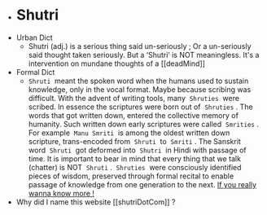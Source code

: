 - # Shutri
- Urban Dict
	- Shutri (adj.) is a serious thing said un-seriously ;  Or a un-seriously said thought taken  seriously.  But a ‘Shutri’  is NOT meaningless. It's a intervention on mundane thoughts of a [[deadMind]]
- Formal Dict
	- `Shruti`  meant the spoken word when the humans used to sustain knowledge, only in the vocal format. Maybe because scribing was difficult. With the advent of writing tools, many  `Shruties`  were scribed. In essence the scriptures were born out of  `Shruties` . The words that got written down, entered the collective memory of humanity. Such written down early scriptures were called  `Smrities` . For example  `Manu Smriti`  is among the oldest written down scripture, trans-encoded from  `Shruti`  to  `Smriti` . The Sanskrit word  `Shruti`  got deformed into  `Shutri`  in Hindi with passage of time. It is important to bear in mind that every thing that we talk (chatter) is NOT  `Shruti` .  `Shruties`  were consciously identified pieces of wisdom, preserved through formal recital to enable passage of knowledge from one generation to the next. [If you really wanna know more !](https://gita.shutri.com/prologue.html)
- Why did I name this website [[shutriDotCom]] ?